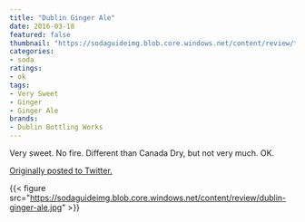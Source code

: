 ```yaml
---
title: "Dublin Ginger Ale"
date: 2016-03-18
featured: false
thumbnail: "https://sodaguideimg.blob.core.windows.net/content/review/thumbs/dublin-ginger-ale.jpg"
categories:
- soda
ratings:
- ok
tags:
- Very Sweet
- Ginger
- Ginger Ale
brands:
- Dublin Bottling Works
---
```


Very sweet. No fire. Different than Canada Dry, but not very much. OK.

[Originally posted to Twitter.](https://twitter.com/Cavorter/status/710870106016866305)

{{< figure src="https://sodaguideimg.blob.core.windows.net/content/review/dublin-ginger-ale.jpg" >}}

